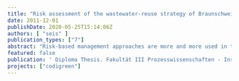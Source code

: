 ```yaml
---
title: "Risk assessment of the wastewater-reuse strategy of Braunschweig concerning impacts on the environment and human health"
date: 2011-12-01
publishDate: 2020-05-25T15:14:06Z
authors: [ "seis" ]
publication_types: ["7"]
abstract: "Risk-based management approaches are more and more used in the water sector and are promoted by the WHO. As a first step towards an overall risk-based management approach of the agricultural wastewater reuse concept of Braunschweig this thesis conducts quantitative microbial risk assessment (QMRA) and quantitative chemical risk assessment (QCRA) of heavy metals. Scenarios for microbial risks are conducted for fieldworkers, nearby residents and children ingesting soil using a 1000 trial Monte Carlo Simulation. As a tolerable value of risk an additional disease burden of 1 µDALY is set following the current WHO guidelines. For heavy metals impacts on the terrestrial and aquatic ecosystems as well as on human health are assessed using the methods outlined in the European Union Technical Guidance Document on Risk Assessment (TGD). Concerning microbial risks risk-based targets are set in terms of additional required pathogen reduction in the STP Steinhof. Based on the model results an additional reduction of 1.5log units is derived for viruses, for which the highest annual risks of infection per person per year (pppy) is calculated in all scenarios. Concerning heavy metals the model indicates an increasing tendency of soil concentrations over time and identifies Cd as the only metal which is currently of concern. Risk reduction measures should be considered for this metal. Recommendations are given concerning necessary validation and additional monitoring for eliminating uncertainties within the model."
featured: false
publication: ' Diploma Thesis. Fakultät III Prozesswissenschaften - Institut für Technischen Umweltschutz - Fachgebiet Sustainable Engineering. Technische Universität Berlin'
projects: ["codigreen"]
---
```


